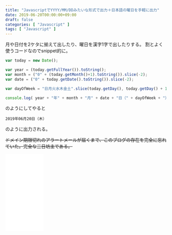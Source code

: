 ```yaml
---
title: "JavascriptでYYYY/MM/DDみたいな形式で出力＋日本語の曜日を手軽に出力"
date: 2019-06-20T00:00:00+09:00
draft: false
categories: [ "Javascript" ]
tags: [ "Javascript" ]
---
```


月や日付を2ケタに揃えて出したり、曜日を漢字1字で出したりする。
割とよく使うコードなのでsnippet的に。

<!--more-->

```javascript
var today = new Date();

var year = (today.getFullYear()).toString();
var month = ("0" + (today.getMonth()+1).toString()).slice(-2);
var date = ("0" + today.getDate().toString()).slice(-2);

var dayOfWeek = "日月火水木金土".slice(today.getDay(), today.getDay() + 1);

console.log( year + "年" + month + "月" + date + "日（" + dayOfWeek + "）" );
```

のようにしてやると

```raw
2019年06月20日（木）
```

のように出力される。


~~ドメイン期限切れのアラートメールが届くまで、このブログの存在を完全に忘れていた。完全な三日坊主である。~~

<iframe style="width:120px;height:240px;" marginwidth="0" marginheight="0" scrolling="no" frameborder="0" src="//rcm-fe.amazon-adsystem.com/e/cm?lt1=_blank&bc1=000000&IS2=1&bg1=FFFFFF&fc1=000000&lc1=0000FF&t=h1g0-22&language=ja_JP&o=9&p=8&l=as4&m=amazon&f=ifr&ref=as_ss_li_til&asins=4873115736&linkId=e535b096a8364cd1c9d649f5b85eaae4"></iframe>